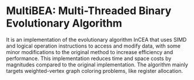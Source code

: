 # MultiBEA: Multi-Threaded Binary Evolutionary Algorithm
It is an implementation of the evolutionary 
algorithm InCEA that uses SIMD and logical operation instructions to access and modify data, with some minor
modifications to the original method to increase efficiency and performance. This implementation reduces 
time and space costs by magnitudes compared to the original implementation. The algorithm mainly targets 
weighted-vertex graph coloring problems, like register allocation.
